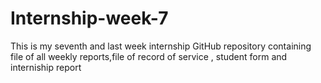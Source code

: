 # Internship-week-7
This is my seventh and last  week  internship GitHub repository containing file of all weekly reports,file of record of service , student form and interniship report
